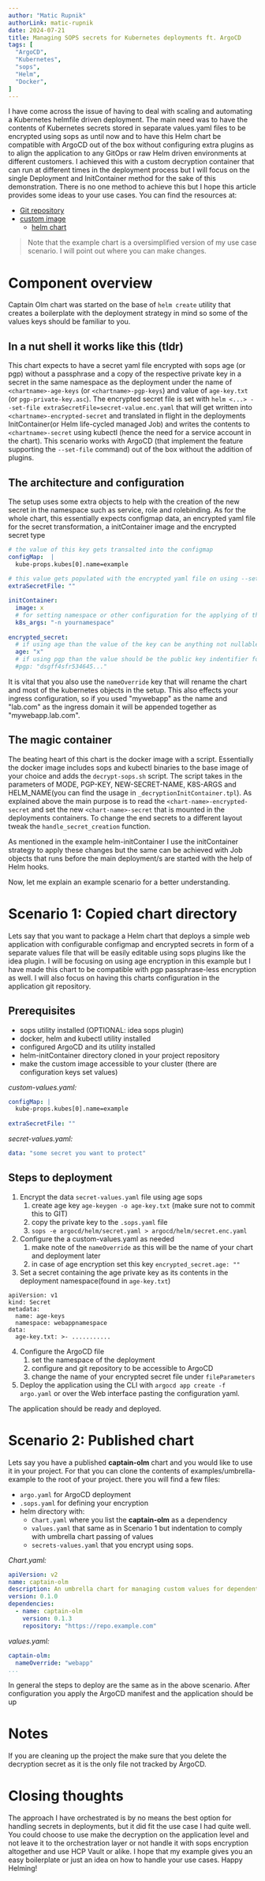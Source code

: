 ```yaml
---
author: "Matic Rupnik"
authorLink: matic-rupnik
date: 2024-07-21    
title: Managing SOPS secrets for Kubernetes deployments ft. ArgoCD
tags: [
  "ArgoCD",
  "Kubernetes",
  "sops",
  "Helm",
  "Docker",
]
---
```


I have come across the issue of having to deal with scaling and automating a Kubernetes helmfile driven deployment. The main need was to have the contents of Kubernetes secrets stored in separate values.yaml files to be encrypted using sops as until now and to have this Helm chart be compatible with ArgoCD out of the box without configuring extra plugins as to align the application to any GitOps or raw Helm driven environments at different customers. I achieved this with a custom decryption container that can run at different times in the deployment process but I will focus on the single Deployment and InitContainer method for the sake of this demonstration. There is no one method to achieve this but I hope this article provides some ideas to your use cases.
You can find the resources at:
- [Git repository](https://github.com/mrupnikm/Captain-Olm)
- [custom image](https://hub.docker.com/repository/docker/mrupnikm/olm-chart-sops-decryption/)
  - [helm chart](../../charts/olm-chart/)
            
> Note that the example chart is a oversimplified version of my use case scenario. I will point out where you can make changes.

# Component overview
Captain Olm chart was started on the base of `helm create` utility that creates a boilerplate with the deployment strategy in mind so some of the values keys should be familiar to you.

## In a nut shell it works like this (tldr)
This chart expects to have a secret yaml file encrypted with sops age (or pgp) without a passphrase and a copy of the respective private key in a secret in the same namespace as the deployment under the name of `<chartname>-age-keys` (or  `<chartname>-pgp-keys`) and value of `age-key.txt` (or `pgp-private-key.asc`). The encrypted secret file is set with `helm <...> --set-file extraSecretFile=secret-value.enc.yaml` that will get written into `<chartname>-encrypted-secret` and translated in flight in the deployments InitContainer(or Helm life-cycled managed Job) and writes the contents to `<chartname>-secret` using kubectl (hence the need for a service account in the chart). This scenario works with ArgoCD (that implement the feature supporting the `--set-file` command) out of the box without the addition of plugins.

## The architecture and configuration
The setup uses some extra objects to help with the creation of the new secret in the namespace such as service, role and rolebinding. As for the whole chart, this essentially expects configmap data, an encrypted yaml file for the secret transformation, a initContainer image and the encrypted secret type

```yaml
# the value of this key gets transalted into the configmap 
configMap:  |
  kube-props.kubes[0].name=example
  
# this value gets populated with the encrypted yaml file on using --set-file flag so it should always be empty 
extraSecretFile: ""

initContainer:  
  image: x  
  # for setting namespace or other configuration for the applying of the secret
  k8s_args: "-n yournamespace"
  
encrypted_secret:  
  # if using age than the value of the key can be anything not nullable 
  age: "x"
  # if using pgp than the value should be the public key indentifier for the keychain
  #pgp: "dsgff4sfr534645..."  

```

It is vital that you also use the `nameOverride` key that will rename the chart and most of the kubernetes objects in the setup. This also effects your ingress configuration, so if you used "mywebapp" as the name and "lab.com" as the ingress domain it will be appended together as "mywebapp.lab.com".

## The magic container
The beating heart of this chart is the docker image with a script. Essentially the docker image includes sops and kubectl binaries to the base image of your choice and adds the `decrypt-sops.sh` script. The script takes in the parameters of MODE, PGP-KEY, NEW-SECRET-NAME, K8S-ARGS and HELM_NAME(you can find the usage in `_decryptionInitContainer.tpl`).
As explained above the main purpose is to read the `<chart-name>-encrypted-secret` and set the new `<chart-name>-secret` that is mounted in the deployments containers. To change the end secrets to a different layout tweak the `handle_secret_creation` function.

As mentioned in the example helm-initContainer I use the initContainer strategy to apply these changes but the same can be achieved with Job objects that runs before the main deployment/s are started with the help of Helm hooks.

Now, let me explain an example scenario for a better understanding.

# Scenario 1: Copied chart directory
Lets say that you want to package a Helm chart that deploys a simple web application with configurable configmap and encrypted secrets in form of a separate values file that will be easily editable using sops plugins like the idea plugin. I will be focusing on using age encryption in this example but I have made this chart to be compatible with pgp passphrase-less encryption as well. I will also focus on having this charts configuration in the application git repository.

## Prerequisites
- sops utility installed (OPTIONAL: idea sops plugin)
- docker, helm and kubectl utility installed
- configured ArgoCD and its utility installed
- helm-initContainer directory cloned in your project repository
- make the custom image accessible to your cluster (there are configuration keys set values)

_custom-values.yaml:_
``` custom-values.yaml
configMap: |
  kube-props.kubes[0].name=example
  
extraSecretFile: ""
```

_secret-values.yaml:_
```secret-values.yaml
data: "some secret you want to protect"
```

## Steps to deployment

1.  Encrypt the data `secret-values.yaml` file using age sops
    1. create age key `age-keygen -o age-key.txt` (make sure not to commit this to GIT)
    2. copy the private key to the `.sops.yaml` file
    3. `sops -e argocd/helm/secret.yaml > argocd/helm/secret.enc.yaml`
2.  Configure the a custom-values.yaml as needed
    1. make note of the `nameOverride` as this will be the name of your chart and deployment later
    2. in case of age encryption set this key `encrypted_secret.age: ""`
3. Set a secret containing the age private key as its contents in the deployment namespace(found in `age-key.txt`)
```
apiVersion: v1
kind: Secret
metadata:
  name: age-keys
  namespace: webappnamespace
data:
  age-key.txt: >- ...........
```
4.  Configure the ArgoCD file
    1. set the namespace of the deployment
    2. configure and git repository to be accessible to ArgoCD
    3. change the name of your encrypted secret file under `fileParameters`
5.  Deploy the application using the CLI with `argocd app create -f argo.yaml` or over the Web interface pasting the configuration yaml.

The application should be ready and deployed.
# Scenario 2: Published chart
Lets say you have a published **captain-olm** chart and you would like to use it in your project. For that you can clone the contents of examples/umbrella-example to the root of your project.
there you will find a few files:
- `argo.yaml` for ArgoCD deployment
- `.sops.yaml` for defining your encryption
- helm directory with:
    - `Chart.yaml` where you list the **captain-olm** as a dependency
    - `values.yaml` that same as in Scenario 1 but indentation to comply with umbrella chart passing of values
    - `secrets-values.yaml` that you encrypt using sops.

_Chart.yaml:_
```Chart.yaml
apiVersion: v2  
name: captain-olm  
description: An umbrella chart for managing custom values for dependent charts  
version: 0.1.0  
dependencies:  
  - name: captain-olm  
    version: 0.1.3  
    repository: "https://repo.example.com"
```

_values.yaml:_
```values.yaml
captain-olm:  
  nameOverride: "webapp"
...
```

In general the steps to deploy are the same as in the above scenario. After configuration you apply the ArgoCD manifest and the application should be up

# Notes
If you are cleaning up the project the make sure that you delete the decryption secret as it is the only file not tracked by ArgoCD.

# Closing thoughts

The approach I have orchestrated is by no means the best option for handling secrets in deployments, but it did fit the use case I had quite well. You could choose to use make the decryption on the application level and not leave it to the orchestration layer or not handle it with sops encryption altogether and use HCP Vault or alike. I hope that my example gives you an easy boilerplate or just an idea on how to handle your use cases. Happy Helming!